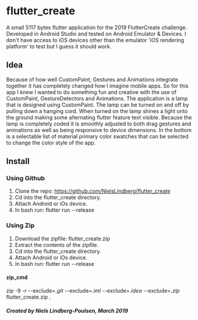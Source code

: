 # flutter_create

A small 5117 bytes flutter application for the 2019 FlutterCreate challenge.
Developed in Android Studio and tested on Android Emulator & Devices. I don't have access to iOS devices other than the emulator 'iOS rendering platform' to test but I guess it should work.

## Idea
Because of how well CustomPaint, Gestures and Animations integrate together it has completely changed how I imagine mobile apps. So for this app I knew I wanted to do something fun and creative with the use of CustomPaint, GestureDetectors and Animations. The application is a lamp that is designed using CustomPaint. The lamp can be turned on and off by pulling down a hanging cord. When turned on the lamp shines a light onto the ground making some alternating flutter feature text visible. Because the lamp is completely coded it is smoothly adjusted to both drag gestures and animations as well as being responsive to device dimensions. In the bottom is a selectable list of material primary color swatches that can be selected to change the color style of the app.

## Install

### Using Github
1. Clone the repo: https://github.com/NielsLindberg/flutter_create
3. Cd into the flutter_create directory.
4. Attach Android or iOs device.
5. In bash run: flutter run --release

### Using Zip
1. Download the zipfile: flutter_create.zip
2. Extract the contents of the zipfile.
3. Cd into the flutter_create directory.
4. Attach Android or iOs device.
5. In bash run: flutter run --release

#### zip_cmd
zip -9 -r --exclude=*.git* --exclude=*.iml* --exclude=*.idea* --exclude=*.zip* flutter_create.zip .


##### Created by Niels Lindberg-Poulsen, March 2019